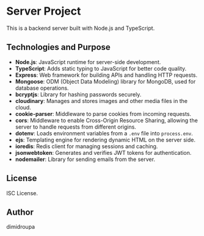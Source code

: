 # Server Project

This is a backend server built with Node.js and TypeScript.

## Technologies and Purpose

- **Node.js**: JavaScript runtime for server-side development.
- **TypeScript**: Adds static typing to JavaScript for better code quality.
- **Express**: Web framework for building APIs and handling HTTP requests.
- **Mongoose**: ODM (Object Data Modeling) library for MongoDB, used for database operations.
- **bcryptjs**: Library for hashing passwords securely.
- **cloudinary**: Manages and stores images and other media files in the cloud.
- **cookie-parser**: Middleware to parse cookies from incoming requests.
- **cors**: Middleware to enable Cross-Origin Resource Sharing, allowing the server to handle requests from different origins.
- **dotenv**: Loads environment variables from a `.env` file into `process.env`.
- **ejs**: Templating engine for rendering dynamic HTML on the server side.
- **ioredis**: Redis client for managing sessions and caching.
- **jsonwebtoken**: Generates and verifies JWT tokens for authentication.
- **nodemailer**: Library for sending emails from the server.

## License

ISC License.

## Author

dimidroupa
